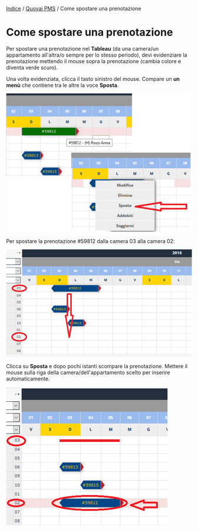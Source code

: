 
[Indice](index.html) / [Quovai PMS](quovai-pms-it.md) / Come spostare una prenotazione

# Come spostare una prenotazione

Per spostare una prenotazione nel **Tableau** (da una camera/un appartamento all'altra/o sempre per lo stesso periodo), devi evidenziare la prenotazione mettendo il mouse sopra la prenotazione (cambia colore e diventa verde scuro).

Una volta evidenziata, clicca il tasto sinistro del mouse. Compare un **un menù** che contiene tra le altre la voce **Sposta**.

![](images/spostare-prenotazione-001.png)

Per spostare la prenotazione #59812 dalla camera 03 alla camera 02:

![](images/spostare-prenotazione-002.png)

Clicca su **Sposta** e dopo pochi istanti scompare la prenotazione. Mettere il mouse sulla riga della camera/dell'appartamento scelto per inserire automaticamente.

![](images/spostare-prenotazione-003.png)